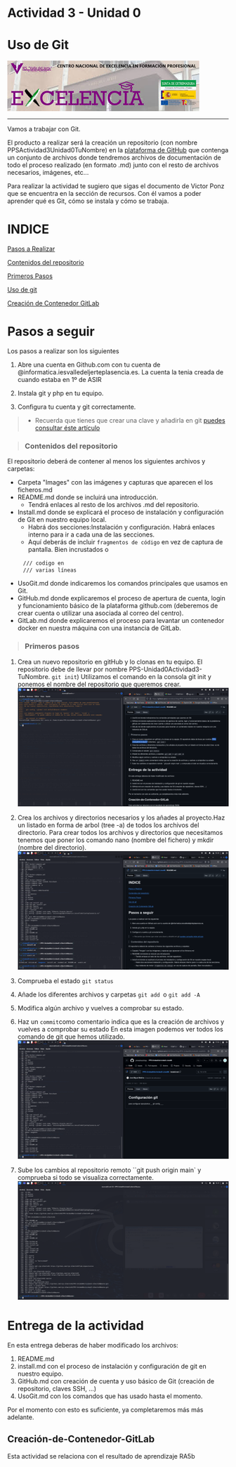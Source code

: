 # Actividad 3 - Unidad 0
Uso de Git
===============
![](imagenes/excelencia.jpeg)

---
Vamos a trabajar con Git.

El producto a realizar será la creación un repositorio (con nombre PPSActividad3Unidad0TuNombre) en la [plataforma de GitHub](https://github.com/)  que contenga un conjunto de archivos donde tendremos archivos de documentación de todo el proceso realizado (en formato .md) junto con el resto de archivos necesarios, imágenes, etc...

Para realizar la actividad te sugiero que sigas el documento de Victor Ponz que se encuentra en la sección de recursos. Con él vamos a poder aprender qué es Git, cómo se instala y cómo se trabaja. 

# INDICE

[Pasos a Realizar](#pasos-a-seguir)

[Contenidos del repositorio](#Contenidos-del-repositorio)

[Primeros Pasos](#Primeros-pasos)

[Uso de git](uso.md)

[Creación de Contenedor GitLab](#Creación-de-Contenedor-GitLab)

# Pasos a seguir

Los pasos a realizar son los siguientes

1. Abre una cuenta en Github.com con tu cuenta de @informatica.iesvalledeljerteplasencia.es.
La cuenta la tenia creada de cuando estaba en 1º de ASIR
3. Instala git y php en tu equipo.

4. Configura tu cuenta y git correctamente.
> - Recuerda que tienes que crear una clave y añadirla en git [puedes consultar 
éste artículo](https://juncotic.com/repositorios-git-ssh/) 


>### Contenidos del repositorio
 
 El repositorio deberá de contener al menos los siguientes archivos y carpetas:

+ Carpeta "Images" con las imágenes y capturas que aparecen el los ficheros.md
+ README.md donde se incluirá una introducción.
  - Tendrá enlaces al resto de los archivos .md del repositorio.
+ Install.md donde se explicará el proceso de instalación y configuración de Git en nuestro equipo local.
  - Habrá dos secciones:Instalación y configuración. Habrá enlaces interno para ir a cada una de las secciones.
  - Aquí deberás de incluir ``fragmentos de código`` en vez de captura de pantalla. Bien incrustados o 
~~~
     /// codigo en 
     /// varias líneas
~~~

+ UsoGit.md donde indicaremos los comandos principales que usamos en Git.
+ GitHub.md donde explicaremos el proceso de apertura de cuenta, login y funcionamiento básico de la plataforma github.com (deberemos de crear cuenta o utilizar una asociada al correo del centro).
+ GitLab.md donde explicaremos el proceso para levantar un contenedor docker en nuestra máquina con una instancia de GitLab.

> ### Primeros pasos
1. Crea un nuevo repositorio en gitHub y lo clonas en tu equipo. El repositorio debe de llevar por nombre PPS-Unidad0Actividad3-TuNombre. ``git init``)
Utilizamos el comando en la consola git init y ponemos el nombre del repositorio que queremos crear.
![](imagenes/Imagen1.png)
2. Crea los archivos y directorios necesarios y los añades al proyecto.Haz un listado en forma de arbol (tree -a) de todos los archivos del directorio.
Para crear todos los archivos y directorios que necesitamos tenemos que poner los comando nano (nombre del fichero) y mkdir (nombre del directorio).
![](imagenes/Imagen2.png)
3. Comprueba el estado ``git status``

4. Añade los diferentes archivos y carpetas ``git add ``o ``git add -A``
5. Modifica algún archivo y vuelves a comprobar su estado.
6. Haz un ``commit``como comentario indica que es la creación de archivos y vuelves a comprobar su estado
En esta imagen podemos ver todos los comando de git que hemos utilizado.
![](imagenes/Comandos_gitconfig.png)
8. Sube los cambios al repositorio remoto ``git push origin main` y comprueba si todo se visualiza correctamente.
![](imagenes/imagenfinal.png)

# Entrega de la actividad
En esta entrega deberas de haber modificado los archivos:
1. README.md
2. install.md con el proceso de instalación y configuración de git en nuestro equipo.
3. GitHub.md con creación de cuenta y uso básico de Git (creación de repositorio, claves SSH, ...)
4. UsoGit.md con los comandos que has usado hasta el momento.
 
 Por el momento con esto es suficiente, ya completaremos más más adelante.

## Creación-de-Contenedor-GitLab


Esta actividad se relaciona con el resultado de aprendizaje RA5b
